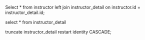 Select * from instructor left join instructor_detail on instructor.id = instructor_detail.id;

select * from instructor_detail

truncate instructor_detail restart identity CASCADE;